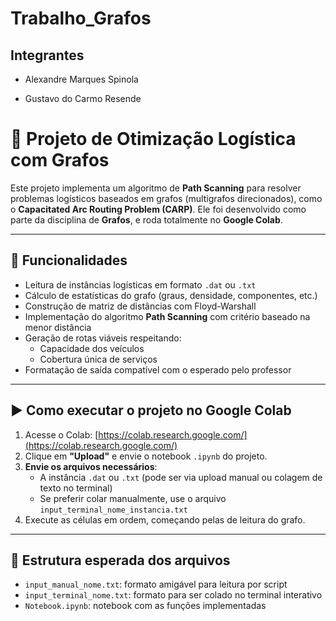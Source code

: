 # Trabalho_Grafos

## Integrantes

- Alexandre Marques Spinola

- Gustavo do Carmo Resende

# 🚚 Projeto de Otimização Logística com Grafos

Este projeto implementa um algoritmo de **Path Scanning** para resolver problemas logísticos baseados em grafos (multigrafos direcionados), como o **Capacitated Arc Routing Problem (CARP)**. Ele foi desenvolvido como parte da disciplina de **Grafos**, e roda totalmente no **Google Colab**.

---

## 📌 Funcionalidades

- Leitura de instâncias logísticas em formato `.dat` ou `.txt`
- Cálculo de estatísticas do grafo (graus, densidade, componentes, etc.)
- Construção de matriz de distâncias com Floyd-Warshall
- Implementação do algoritmo **Path Scanning** com critério baseado na menor distância
- Geração de rotas viáveis respeitando:
  - Capacidade dos veículos
  - Cobertura única de serviços
- Formatação de saída compatível com o esperado pelo professor

---

## ▶️ Como executar o projeto no Google Colab

1. Acesse o Colab: [https://colab.research.google.com/](https://colab.research.google.com/)
2. Clique em **"Upload"** e envie o notebook `.ipynb` do projeto.
3. **Envie os arquivos necessários**:
   - A instância `.dat` ou `.txt` (pode ser via upload manual ou colagem de texto no terminal)
   - Se preferir colar manualmente, use o arquivo `input_terminal_nome_instancia.txt`
4. Execute as células em ordem, começando pelas de leitura do grafo.

---

## 📁 Estrutura esperada dos arquivos

- `input_manual_nome.txt`: formato amigável para leitura por script
- `input_terminal_nome.txt`: formato para ser colado no terminal interativo
- `Notebook.ipynb`: notebook com as funções implementadas
